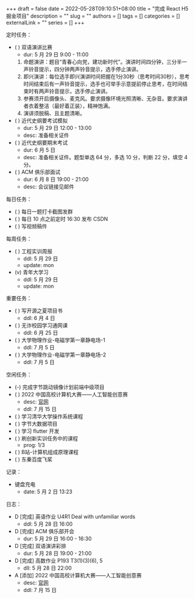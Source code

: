 +++ 
draft = false
date = 2022-05-28T09:10:51+08:00
title = "完成 React H5 掘金项目"
description = ""
slug = ""
authors = []
tags = []
categories = []
externalLink = ""
series = []
+++

定时任务：
- ( ) 双语演讲比赛
	- dur: 5 月 29 日 9:00 - 11:00
	1. 命题演讲：题目“青春心向党，建功新时代”。演讲时间四分钟，三分半一声铃音提示，四分钟两声铃音提示，选手停止演讲。
	2. 即兴演讲：每位选手即兴演讲时间把握在1分30秒（思考时间30秒），思考时间结束后有一声铃音提示，选手也可举手示意提前停止思考，在时间结束时有两声铃音提示，选手停止演讲。
	3. 参赛须开启摄像头、麦克风。要求摄像环境光照清晰、无杂音。要求演讲者衣着整洁（最好着正装），精神饱满。
	4. 演讲须脱稿、且主题清晰。
- ( ) 近代史纲要考试模拟
	- dur: 5 月 29 日 12:00 - 13:00
	- desc: 准备相关证件
- ( ) 近代史纲要期末考试
	- dur: 6 月 5 日 
	- desc: 准备相关证件。题型单选 64 分，多选 10 分，判断 22 分，填空 4 分。
- ( ) ACM 俱乐部面试
    - dur: 6 月 8 日 19:00 - 21:00
    - desc: 会议链接见邮件

每日任务：
- ( ) 每日一题打卡截图发群
- ( ) 每日 10 点之前定时 16:30 发布 CSDN
- ( ) 写视频稿件

每周任务：
- ( ) 工程实训周报
    - ddl: 5 月 29 日
    - update: mon
- (v) 青年大学习
    - ddl: 5 月 29 日
    - update: mon

重要任务：
- ( ) 写开源之夏项目书
    - ddl: 6 月 4 日
- ( ) 无诈校园学习通网课
	- ddl: 6 月 25 日
- ( ) 大学物理作业-电磁学第一章静电场-1
	- ddl: 7 月 5 日
- ( ) 大学物理作业-电磁学第一章静电场-2
	- ddl: 7 月 5 日

空闲任务：
- (-) 完成字节跳动镜像计划前端中级项目
- ( ) 2022 中国高校计算机大赛——人工智能创意赛
	- desc: [官网](http://aicontest.baidu.com/)
	- ddl: 7 月 15 日
- ( ) 学习清华大学操作系统课程
- ( ) 字节大数据项目
- ( ) 学习 flutter 开发
- ( ) 刷创新实训任务中的课程
    - prog: 1/3
- ( ) B站-计算机组成原理课程
- ( ) 东秦百度飞桨

记录：
- 键盘充电
  - date: 5 月 2 日 13:23

日志：
- D [完成] 英语作业 U4R1 Deal with unfamiliar words
    - ddl: 5 月 28 日 16:00
- D [完成] ACM 俱乐部开会
	- dur: 5 月 29 日 16:00 - 16:30
- D [完成] 双语演讲彩排
	- dur: 5 月 28 日 19:00 - 21:00
- D [完成] 高数作业 P193 T3(1)(3)(6), 5
    - dll: 5 月 28 日 22:00
- A [添加] 2022 中国高校计算机大赛——人工智能创意赛
	- desc: [官网](http://aicontest.baidu.com/)
	- ddl: 7 月 15 日
